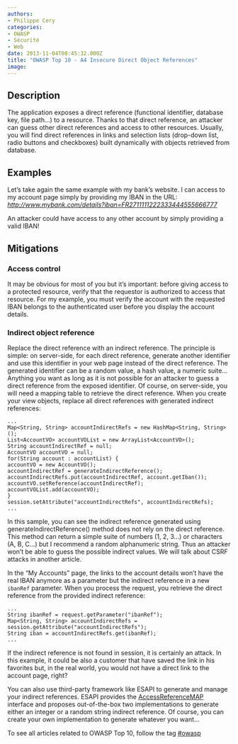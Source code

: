 ```yaml
---
authors:
- Philippe Cery
categories:
- OWASP
- Sécurité
- Web
date: 2013-11-04T08:45:32.000Z
title: "OWASP Top 10 - A4 Insecure Direct Object References"
image: 
---
```


## Description

The application exposes a direct reference (functional identifier, database key, file path…) to a resource. Thanks to that direct reference, an attacker can guess other direct references and access to other resources.
 Usually, you will find direct references in links and selection lists (drop-down list, radio buttons and checkboxes) built dynamically with objects retrieved from database.

## Examples

Let’s take again the same example with my bank’s website.
 I can access to my account page simply by providing my IBAN in the URL:
*http://www.mybank.com/details?iban=FR2711111222333444555666777*

An attacker could have access to any other account by simply providing a valid IBAN!

## Mitigations

### Access control

It may be obvious for most of you but it’s important: before giving access to a protected resource, verify that the requestor is authorized to access that resource.
 For my example, you must verify the account with the requested IBAN belongs to the authenticated user before you display the account details.

### Indirect object reference

Replace the direct reference with an indirect reference.
 The principle is simple: on server-side, for each direct reference, generate another identifier and use this identifier in your web page instead of the direct reference. The generated identifier can be a random value, a hash value, a numeric suite… Anything you want as long as it is not possible for an attacker to guess a direct reference from the exposed identifier. Of course, on server-side, you will need a mapping table to retrieve the direct reference.
 When you create your view objects, replace all direct references with generated indirect references:
```language-java
...
Map<String, String> accountIndirectRefs = new HashMap<String, String>();
List<AccountVO> accountVOList = new ArrayList<AccountVO>();
String accountIndirectRef = null;
AccountVO accountVO = null;
for(String account : accountList) {
accountVO = new AccountVO();
accountIndirectRef = generateIndirectReference();
accountIndirectRefs.put(accountIndirectRef, account.getIban());
accountVO.setReference(accountIndirectRef);
accountVOList.add(accountVO);
}
session.setAttribute("accountIndirectRefs", accountIndirectRefs);
...
```

In this sample, you can see the indirect reference generated using generateIndirectReference() method does not rely on the direct reference. This method can return a simple suite of numbers (1, 2, 3…) or characters (A, B, C…) but I recommend a random alphanumeric string. Thus an attacker won’t be able to guess the possible indirect values. We will talk about CSRF attacks in another article.

In the “My Accounts” page, the links to the account details won’t have the real IBAN anymore as a parameter but the indirect reference in a new `ibanRef` parameter. When you process the request, you retrieve the direct reference from the provided indirect reference:
```language-java
...
String ibanRef = request.getParameter("ibanRef");
Map<String, String> accountIndirectRefs = session.getAttribute("accountIndirectRefs");
String iban = accountIndirectRefs.get(ibanRef);
...
```

If the indirect reference is not found in session, it is certainly an attack.
 In this example, it could be also a customer that have saved the link in his favorites but, in the real world, you would not have a direct link to the account page, right?

You can also use third-party framework like ESAPI to generate and manage your indirect references. ESAPI provides the [AccessReferenceMAP<K>](http://owasp-esapi-java.googlecode.com/svn/trunk_doc/latest/org/owasp/esapi/AccessReferenceMap.html "ESAPI's AccessReferenceMAP interface") interface and proposes out-of-the-box two implementations to generate either an integer or a random string indirect reference. Of course, you can create your own implementation to generate whatever you want…

To see all articles related to OWASP Top 10, follow the tag [#owasp](http://blog.ippon.fr/tag/owasp/ "OWASP Top 10")
